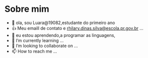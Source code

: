 # Sobre mim

- 👋 ola, sou Luara@19082,estudante do primeiro ano 
- 👍 Meu emaill de contato e rhilary.dinas.silva@escola.pr.gov.br ...
- 👀 eu estou aprendendo,a programar as linguagens,
- 🌱 I’m currently learning ...
- 💞️ I’m looking to collaborate on ...
- 📫 How to reach me ...

<!---
Luara19082/Luara19082 is a ✨ special ✨ repository because its `README.md` (this file) appears on your GitHub profile.
You can click the Preview link to take a look at your changes.
--->
